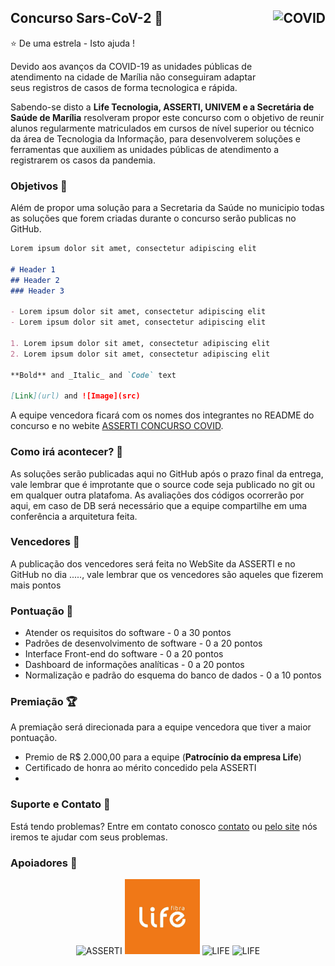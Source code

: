 ## Concurso Sars-CoV-2 :hospital: <img src="https://noticias.unb.br/images/Noticias/2020/05-Mai/20200521_ProspeccoesAfetivas_FranciscoICON.jpg" title="COVID" align="right" height="120" />


:star: De uma estrela - Isto ajuda !

Devido aos avanços da COVID-19 as unidades públicas de atendimento na cidade de Marília não conseguiram adaptar seus registros de casos de forma tecnologica e rápida.

Sabendo-se disto a **Life Tecnologia, ASSERTI, UNIVEM e a Secretária de Saúde de Marília** resolveram propor este concurso com o objetivo de reunir alunos regularmente matriculados em cursos de nível superior ou técnico da área de Tecnologia da Informação, para desenvolverem soluções e ferramentas que auxiliem as unidades públicas de atendimento a registrarem os casos da pandemia.

### Objetivos :100:

Além de propor uma solução para a Secretaria da Saúde no municipio todas as soluções que forem criadas durante o concurso serão publicas no GitHub.

```markdown
Lorem ipsum dolor sit amet, consectetur adipiscing elit

# Header 1
## Header 2
### Header 3

- Lorem ipsum dolor sit amet, consectetur adipiscing elit
- Lorem ipsum dolor sit amet, consectetur adipiscing elit

1. Lorem ipsum dolor sit amet, consectetur adipiscing elit
2. Lorem ipsum dolor sit amet, consectetur adipiscing elit

**Bold** and _Italic_ and `Code` text

[Link](url) and ![Image](src)
```

A equipe vencedora ficará com os nomes dos integrantes no README do concurso e no webite [ASSERTI CONCURSO COVID](https://guides.github.com/features/mastering-markdown/).

### Como irá acontecer? :calendar:

As soluções serão publicadas aqui no GitHub após o prazo final da entrega, vale lembrar que é improtante que o source code seja publicado no git ou em qualquer outra platafoma. As avaliações dos códigos ocorrerão por aqui, em caso de DB será necessário que a equipe compartilhe em uma conferência a arquitetura feita.

### Vencedores :tada:

A publicação dos vencedores será feita no WebSite da ASSERTI e no GitHub no dia ....., vale lembrar que os vencedores são aqueles que fizerem mais pontos

### Pontuação :memo:

- Atender os requisitos do software - 0 a 30 pontos
- Padrões de desenvolvimento de software - 0 a 20 pontos
- Interface Front-end do software - 0 a 20 pontos
- Dashboard de informações analíticas - 0 a 20 pontos
- Normalização e padrão do esquema do banco de dados - 0 a 10 pontos

### Premiação :trophy:

A premiação será direcionada para a equipe vencedora que tiver a maior pontuação.
- Premio de R$ 2.000,00 para a equipe (**Patrocínio da empresa Life**)
- Certificado de honra ao mérito concedido pela ASSERTI
-

### Suporte e Contato :e-mail:	

Está tendo problemas? Entre em contato conosco [contato](https://help.github.com/categories/github-pages-basics/) ou [pelo site](https://github.com/contact) nós iremos te ajudar com seus problemas.

### Apoiadores 🤝

<div align="center">
  <img src="https://lh3.googleusercontent.com/proxy/TFeVgcQw_l4LcGOgwxfZpym07BVqJivXIzn-IXNX_qKABetvZfC52ckl4OfDZGyrnGD0lVS9v64MouVbgQc6UOg" title="ASSERTI" height="120">
  <img src="lifelogo.jpg" title="LIFE" height="120">
  <img src="https://3.bp.blogspot.com/-8rzHeL7HKO4/WlSzpHq8sqI/AAAAAAAANvc/y4H0b5m5dKc_CEU0VwY9EwNMd4zzazgdwCK4BGAYYCw/s752/logo%2Bsec.jpg" title="LIFE" height="120">
  <img src="https://faustomartins.com.br/img/unimed-logo.png" title="LIFE" height="120">

</div>
